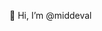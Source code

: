 👋 Hi, I’m @middeval
<!---
middeval/middeval is a ✨ special ✨ repository because its `README.md` (this file) appears on your GitHub profile.
You can click the Preview link to take a look at your changes.
--->
